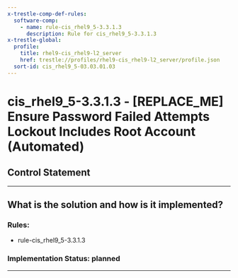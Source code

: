 ```yaml
---
x-trestle-comp-def-rules:
  software-comp:
    - name: rule-cis_rhel9_5-3.3.1.3
      description: Rule for cis_rhel9_5-3.3.1.3
x-trestle-global:
  profile:
    title: rhel9-cis_rhel9-l2_server
    href: trestle://profiles/rhel9-cis_rhel9-l2_server/profile.json
  sort-id: cis_rhel9_5-03.03.01.03
---
```


# cis_rhel9_5-3.3.1.3 - \[REPLACE_ME\] Ensure Password Failed Attempts Lockout Includes Root Account (Automated)

## Control Statement

______________________________________________________________________

## What is the solution and how is it implemented?

<!-- For implementation status enter one of: implemented, partial, planned, alternative, not-applicable -->

<!-- Note that the list of rules under ### Rules: is read-only and changes will not be captured after assembly to JSON -->

<!-- Add control implementation description here for control: cis_rhel9_5-3.3.1.3 -->

### Rules:

  - rule-cis_rhel9_5-3.3.1.3

### Implementation Status: planned

______________________________________________________________________

